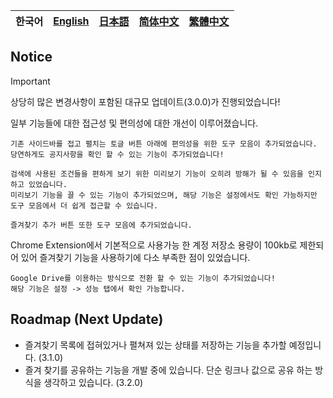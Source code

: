 | **한국어** | [English](../en/notice.md) | [日本語](../ja/notice.md) | [简体中文](../zh_CN/notice.md) | [繁體中文](../zh_TW/notice.md) |
|---|---|---|---|---|

## Notice

> [!IMPORTANT]
> 상당히 많은 변경사항이 포함된 대규모 업데이트(3.0.0)가 진행되었습니다!

일부 기능들에 대한 접근성 및 편의성에 대한 개선이 이루어졌습니다.
```
기존 사이드바를 접고 펼치는 토글 버튼 아래에 편의성을 위한 도구 모음이 추가되었습니다.
당연하게도 공지사항을 확인 할 수 있는 기능이 추가되었습니다!

검색에 사용된 조건들을 편하게 보기 위한 미리보기 기능이 오히려 방해가 될 수 있음을 인지하고 있었습니다.
미리보기 기능을 끌 수 있는 기능이 추가되었으며, 해당 기능은 설정에서도 확인 가능하지만 도구 모음에서 더 쉽게 접근할 수 있습니다.

즐겨찾기 추가 버튼 또한 도구 모음에 추가되었습니다.
```

Chrome Extension에서 기본적으로 사용가능 한 계정 저장소 용량이 100kb로 제한되어 있어 즐겨찾기 기능을 사용하기에 다소 부족한 점이 있었습니다.
```
Google Drive를 이용하는 방식으로 전환 할 수 있는 기능이 추가되었습니다!
해당 기능은 설정 -> 성능 탭에서 확인 가능합니다.
```



## Roadmap (Next Update)

- 즐겨찾기 목록에 접혀있거나 펼쳐져 있는 상태를 저장하는 기능을 추가할 예정입니다. (3.1.0)
- 즐겨 찾기를 공유하는 기능을 개발 중에 있습니다. 단순 링크나 값으로 공유 하는 방식을 생각하고 있습니다. (3.2.0)

